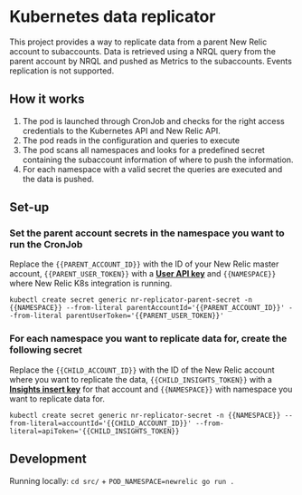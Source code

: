 # Kubernetes data replicator

This project provides a way to replicate data from a parent New Relic account to subaccounts. Data is retrieved using a NRQL query from the parent account by NRQL and pushed as Metrics to the subaccounts. Events replication is not supported.

## How it works

1) The pod is launched through CronJob and checks for the right access credentials to the Kubernetes API and New Relic API.
2) The pod reads in the configuration and queries to execute
3) The pod scans all namespaces and looks for a predefined secret containing the subaccount information of where to push the information.
4) For each namespace with a valid secret the queries are executed and the data is pushed.

## Set-up

### Set the parent account secrets in the namespace you want to run the CronJob

Replace the `{{PARENT_ACCOUNT_ID}}` with the ID of your New Relic master account, `{{PARENT_USER_TOKEN}}` with a [**User API key**](https://docs.newrelic.com/docs/apis/get-started/intro-apis/new-relic-api-keys/) and `{{NAMESPACE}}` where New Relic K8s integration is running.

`kubectl create secret generic nr-replicator-parent-secret -n {{NAMESPACE}} --from-literal parentAccountId='{{PARENT_ACCOUNT_ID}}' --from-literal parentUserToken='{{PARENT_USER_TOKEN}}'`


### For each namespace you want to replicate data for, create the following secret

Replace the `{{CHILD_ACCOUNT_ID}}` with the ID of the New Relic account where you want to replicate the data, `{{CHILD_INSIGHTS_TOKEN}}` with a [**Insights insert key**](https://docs.newrelic.com/docs/apis/get-started/intro-apis/new-relic-api-keys/) for that account and `{{NAMESPACE}}` with namespace you want to replicate data for.

`kubectl create secret generic nr-replicator-secret -n {{NAMESPACE}} --from-literal=accountId='{{CHILD_ACCOUNT_ID}}' --from-literal=apiToken='{{CHILD_INSIGHTS_TOKEN}}`

## Development

Running locally: `cd src/` + `POD_NAMESPACE=newrelic go run .`
